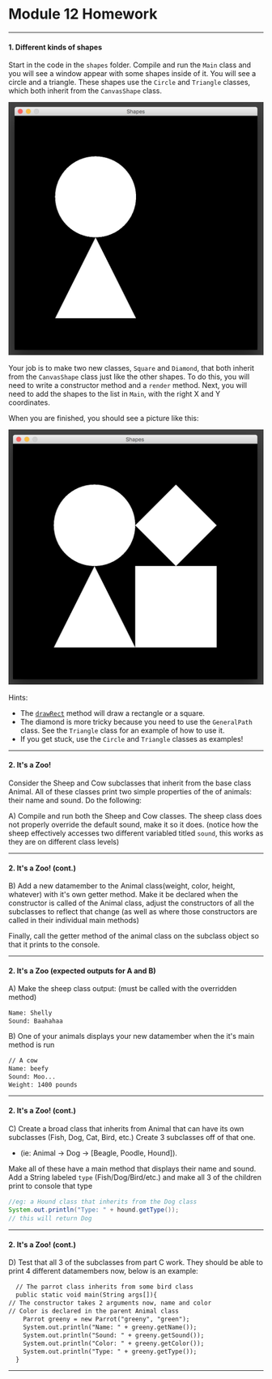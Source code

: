 # Module 12 Homework

<style>
@media print {
  pre {
    border: 1px solid gray;
    page-break-inside: avoid;
  }
}

.break {
  page-break-after: always;
}
</style>
-----------------------------------------------------------------------
#### 1. Different kinds of shapes

Start in the code in the `shapes` folder. Compile and run the `Main` class and you will see a window appear with some shapes inside of it. You will see a circle and a triangle. These shapes use the `Circle` and `Triangle` classes, which both inherit from the `CanvasShape` class.

![](shapes-1.png)

Your job is to make two new classes, `Square` and `Diamond`, that both inherit from the `CanvasShape` class just like the other shapes. To do this, you will need to write a constructor method and a `render` method. Next, you will need to add the shapes to the list in `Main`, with the right X and Y coordinates.

When you are finished, you should see a picture like this:

![](shapes-2.png)

Hints:

- The [`drawRect`](https://docs.oracle.com/javase/8/docs/api/java/awt/Graphics.html#drawRect-int-int-int-int-) method will draw a rectangle or a square.
- The diamond is more tricky because you need to use the `GeneralPath` class. See the `Triangle` class for an example of how to use it.
- If you get stuck, use the `Circle` and `Triangle` classes as examples!

--------------------------------------------------------------------------

#### 2. It's a Zoo!
Consider the Sheep and Cow subclasses that inherit from the base class Animal. All of these classes print two simple properties of the of animals: their name and sound. Do the following:

A) Compile and run both the Sheep and Cow classes. The sheep class does not properly override the default sound, make it so it does. (notice how the sheep effectively accesses two different variabled titled ```sound```, this works as they are on different class levels)

--------------------------------------------------------------------------

#### 2. It's a Zoo! (cont.)
B) Add a new datamember to the Animal class(weight, color, height, whatever) with it's own getter method. Make it be declared when the constructor is called of the Animal class, adjust the constructors of all the subclasses to reflect that change (as well as where those constructors are called in their individual main methods)

Finally, call the getter method of the animal class on the subclass object so that it prints to the console.

-------------------------------------------------------------------------

#### 2. It's a Zoo (expected outputs for A and B)
A) Make the sheep class output: (must be called with the overridden method)
```
Name: Shelly
Sound: Baahahaa
```
B) One of your animals displays your new datamember when the it's main method is run
```
// A cow
Name: beefy
Sound: Moo...
Weight: 1400 pounds
```
-------------------------------------------------------------------------

#### 2. It's a Zoo! (cont.)
C) Create a broad class that inherits from Animal that can have its own subclasses (Fish, Dog, Cat, Bird, etc.) Create 3 subclasses off of that one. 
 * (ie: Animal -> Dog -> [Beagle, Poodle, Hound]). 
 
 Make all of these have a main method that displays their name and sound. Add a String labeled ```type``` (Fish/Dog/Bird/etc.) and make all 3 of the children print to console that type 
 ```java
 //eg: a Hound class that inherits from the Dog class
 System.out.println("Type: " + hound.getType());
 // this will return Dog
 ```
 
 -----------------------------------------------------------------------
 
#### 2. It's a Zoo! (cont.)

D) Test that all 3 of the subclasses from part C work. They should be able to print 4 different datamembers now, below is an example:
```
  // The parrot class inherits from some bird class
  public static void main(String args[]){
// The constructor takes 2 arguments now, name and color
// Color is declared in the parent Animal class
    Parrot greeny = new Parrot("greeny", "green");
    System.out.println("Name: " + greeny.getName());
    System.out.println("Sound: " + greeny.getSound());
    System.out.println("Color: " + greeny.getColor());
    System.out.println("Type: " + greeny.getType());
  }

```
------------------------------------------------------------------------